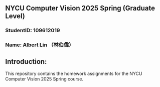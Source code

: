## NYCU Computer Vision 2025 Spring (Graduate Level)

### StudentID: 109612019
### Name: Albert Lin （林伯偉）

## Introduction:

This repository contains the homework assignments for the NYCU Computer Vision 2025 Spring course.
